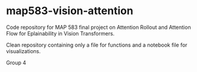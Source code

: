 # map583-vision-attention

Code repository for MAP 583 final project on Attention Rollout and Attention Flow for Eplainability in Vision Transformers.

Clean repository containing only a file for functions and a notebook file for visualizations.

Group 4
